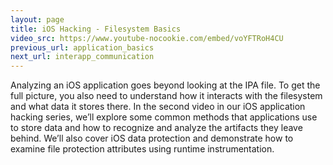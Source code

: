 ```yaml
---
layout: page
title: iOS Hacking - Filesystem Basics
video_src: https://www.youtube-nocookie.com/embed/voYFTRoH4CU
previous_url: application_basics
next_url: interapp_communication
---
```


Analyzing an iOS application goes beyond looking at the IPA file.  To get the full picture, you also need to understand how it interacts with the filesystem and what data it stores there.  In the second video in our iOS application hacking series, we’ll explore some common methods that applications use to store data and how to recognize and analyze the artifacts they leave behind.  We’ll also cover iOS data protection and demonstrate how to examine file protection attributes using runtime instrumentation.
